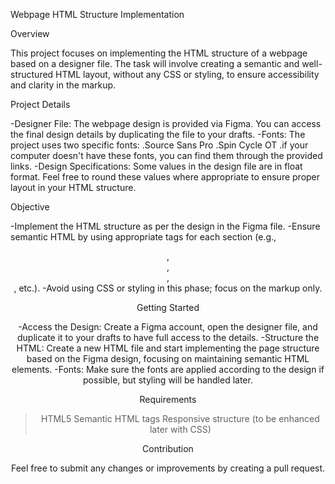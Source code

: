 Webpage HTML Structure Implementation

Overview

This project focuses on implementing the HTML structure of a webpage based on a designer file. The task will involve creating a semantic and well-structured HTML layout, without any CSS or styling, to ensure accessibility and clarity in the markup.

Project Details

-Designer File: The webpage design is provided via Figma. You can access the final design details by duplicating the file to your drafts.
-Fonts: The project uses two specific fonts:
    .Source Sans Pro
    .Spin Cycle OT
    .if your computer doesn't have these fonts, you can find them through the provided links.
-Design Specifications: Some values in the design file are in float format. Feel free to round these values where appropriate to ensure proper layout in your HTML structure.

Objective

-Implement the HTML structure as per the design in the Figma file.
-Ensure semantic HTML by using appropriate tags for each section (e.g., <header>, <footer>, <section>, <article>, etc.).
-Avoid using CSS or styling in this phase; focus on the markup only.

Getting Started

-Access the Design: Create a Figma account, open the designer file, and duplicate it to your drafts to have full access to the details.
-Structure the HTML: Create a new HTML file and start implementing the page structure based on the Figma design, focusing on maintaining semantic HTML elements.
-Fonts: Make sure the fonts are applied according to the design if possible, but styling will be handled later.

Requirements

>HTML5
>Semantic HTML tags
>Responsive structure (to be enhanced later with CSS)

Contribution

Feel free to submit any changes or improvements by creating a pull request.
